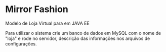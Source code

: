 # Mirror Fashion
Modelo de Loja Virtual para  em JAVA EE

Para utilizar o sistema  crie um banco de dados em MySQL com o nome de "loja" e rode no servidor, descrição das informações nos arquivos de configurações.

